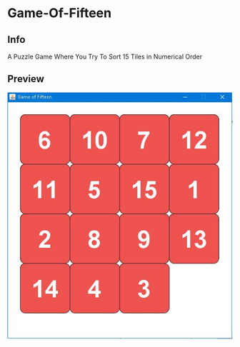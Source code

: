 # Game-Of-Fifteen

## Info
A Puzzle Game Where You Try To Sort 15 Tiles in Numerical Order

## Preview
![Game Of Fifteen](Capture.JPG)
